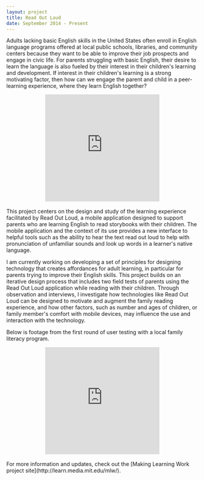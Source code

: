 ```yaml
---
layout: project
title: Read Out Loud
date: September 2014 - Present
---
```


Adults lacking basic English skills in the United States often enroll in English language programs offered at local public schools, libraries, and community centers because they want to be able to improve their job prospects and engage in civic life. For parents struggling with basic English, their desire to learn the language is also fueled by their interest in their children's learning and development. If interest in their children's learning is a strong motivating factor, then how can we engage the parent and child in a peer-learning experience, where they learn English together?

<center><iframe src="https://player.vimeo.com/video/109415916" height="281" frameborder="0" webkitallowfullscreen mozallowfullscreen allowfullscreen style="max-width: 500px;"></iframe></center>

<br>
This project centers on the design and study of the learning experience facilitated by Read Out Loud, a mobile application designed to support parents who are learning English to read storybooks with their children. The mobile application and the context of its use provides a new interface to helpful tools such as the ability to hear the text read out loud to help with pronunciation of unfamiliar sounds and look up words in a learner's native language.

I am currently working on developing a set of principles for designing technology that creates affordances for adult learning, in particular for parents trying to improve their English skills. This project builds on an iterative design process that includes two field tests of parents using the Read Out Loud application while reading with their children. Through observation and interviews, I investigate how technologies like Read Out Loud can be designed to motivate and augment the family reading experience, and how other factors, such as number and ages of children, or family member's comfort with mobile devices, may influence the use and interaction with the technology. 


Below is footage from the first round of user testing with a local family literacy program.

<center><iframe src="https://player.vimeo.com/video/131668240" height="281" frameborder="0" webkitallowfullscreen mozallowfullscreen allowfullscreen style="max-width: 500px;"></iframe></center>

<br>
For more information and updates, check out the [Making Learning Work project site](http://learn.media.mit.edu/mlw/).
